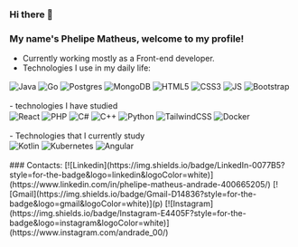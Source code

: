 ### Hi there 👋



### My name's Phelipe Matheus, welcome to my profile! 
- Currently working mostly as a Front-end developer.
- Technologies I use in my daily life: 
<div style ="display: inline_block">
    <img align="center"alt="Java"src="https://img.shields.io/badge/Java-ED8B00?style=for-the-badge&logo=openjdk&logoColor=white" />    
    <img align="center"alt="Go"src="https://img.shields.io/badge/go-%2300ADD8.svg?style=for-the-badge&logo=go&logoColor=white" />
    <img align="center"alt="Postgres"src="https://img.shields.io/badge/postgres-%23316192.svg?style=for-the-badge&logo=postgresql&logoColor=white" />
    <img align="center"alt="MongoDB"src="https://img.shields.io/badge/MongoDB-%234ea94b.svg?style=for-the-badge&logo=mongodb&logoColor=white" />
    <img align="center"alt="HTML5"src="https://img.shields.io/badge/HTML5-E34F26?style=for-the-badge&logo=html5&logoColor=white" />
    <img align="center"alt="CSS3"src="https://img.shields.io/badge/CSS3-1572B6?style=for-the-badge&logo=css3&logoColor=white" />
    <img align="center"alt="JS"src="https://img.shields.io/badge/JavaScript-323330?style=for-the-badge&logo=javascript&logoColor=F7DF1E" />
    <img align="center"alt="Bootstrap"src="https://img.shields.io/badge/bootstrap-%238511FA.svg?style=for-the-badge&logo=bootstrap&logoColor=white" />
</div>
<br/> 
- technologies I have studied
<div style ="display: inline_block">
    <img align="center"alt="React"src="https://img.shields.io/badge/React-20232A?style=for-the-badge&logo=react&logoColor=61DAFB" />
    <img align="center"alt="PHP"src="https://img.shields.io/badge/PHP-777BB4?style=for-the-badge&logo=php&logoColor=white" />
    <img align="center"alt="C#"src="https://img.shields.io/badge/c%23-%23239120.svg?style=for-the-badge&logo=csharp&logoColor=white" />
    <img align="center"alt="C++"src="https://img.shields.io/badge/c++-%2300599C.svg?style=for-the-badge&logo=c%2B%2B&logoColor=white" />
    <img align="center"alt="Python"src="https://img.shields.io/badge/python-3670A0?style=for-the-badge&logo=python&logoColor=ffdd54" />
    <img align="center"alt="TailwindCSS"src="https://img.shields.io/badge/tailwindcss-%2338B2AC.svg?style=for-the-badge&logo=tailwind-css&logoColor=whit" />
    <img align="center"alt="Docker"src="https://img.shields.io/badge/docker-%230db7ed.svg?style=for-the-badge&logo=docker&logoColor=white" />
</div>
<br/> 
- Technologies that I currently study
<div style ="display: inline_block">
    <img align="center"alt="Kotlin"src="https://img.shields.io/badge/kotlin-%237F52FF.svg?style=for-the-badge&logo=kotlin&logoColor=white" />
    <img align="center"alt="Kubernetes"src="https://img.shields.io/badge/kubernetes-%23326ce5.svg?style=for-the-badge&logo=kubernetes&logoColor=white" />    
    <img align="center"alt="Angular"src="https://img.shields.io/badge/angular-%23DD0031.svg?style=for-the-badge&logo=angular&logoColor=white" />    
</div>   
<br/> 
### Contacts:
[![Linkedin](https://img.shields.io/badge/LinkedIn-0077B5?style=for-the-badge&logo=linkedin&logoColor=white)](https://www.linkedin.com/in/phelipe-matheus-andrade-400665205/)
[![Gmail](https://img.shields.io/badge/Gmail-D14836?style=for-the-badge&logo=gmail&logoColor=white)](p)
[![Instagram](https://img.shields.io/badge/Instagram-E4405F?style=for-the-badge&logo=instagram&logoColor=white)](https://www.instagram.com/andrade_00/)
